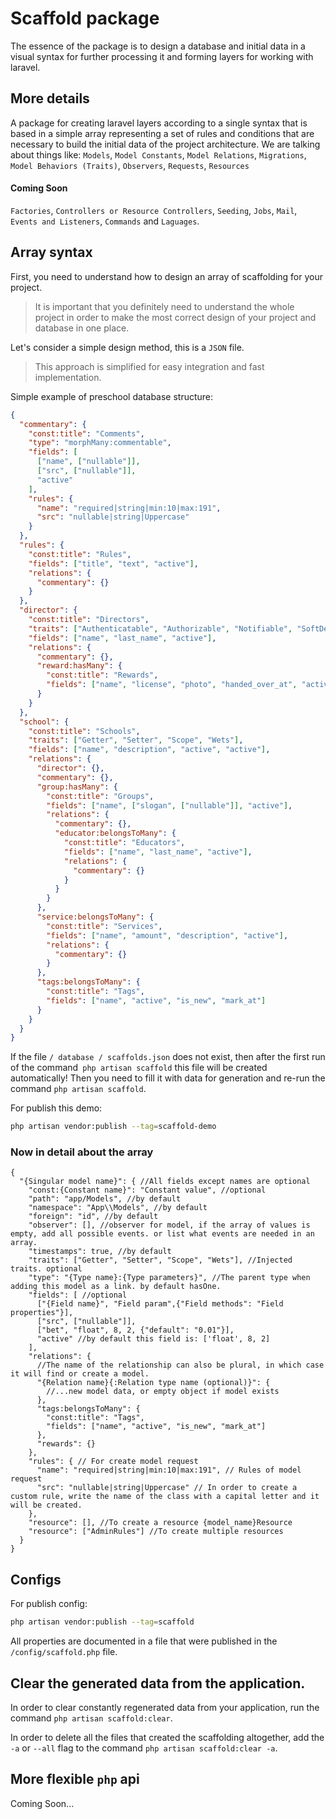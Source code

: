 # Scaffold packageThe essence of the package is to design a database and initial data in a visual syntax for further processing it and forming layers for working with laravel.## More detailsA package for creating laravel layers according to a single syntax that is based in a simple array representing a set of rules and conditions that are necessary to build the initial data of the project architecture. We are talking about things like: `Models`, `Model Constants`, `Model Relations`, `Migrations`, `Model Behaviors (Traits)`, `Observers`, `Requests`, `Resources`#### Coming Soon`Factories`, `Controllers or Resource Controllers`, `Seeding`, `Jobs`, `Mail`, `Events and Listeners`, `Commands` and `Laguages`.## Array syntaxFirst, you need to understand how to design an array of scaffolding for your project. > It is important that you definitely need to understand the whole > project in order to make the most correct design of your project > and database in one place.Let's consider a simple design method, this is a `JSON` file.> This approach is simplified for easy integration and fast implementation.Simple example of preschool database structure:```json{  "commentary": {    "const:title": "Comments",    "type": "morphMany:commentable",    "fields": [      ["name", ["nullable"]],      ["src", ["nullable"]],      "active"    ],    "rules": {      "name": "required|string|min:10|max:191",      "src": "nullable|string|Uppercase"    }  },  "rules": {    "const:title": "Rules",    "fields": ["title", "text", "active"],    "relations": {      "commentary": {}    }  },  "director": {    "const:title": "Directors",    "traits": ["Authenticatable", "Authorizable", "Notifiable", "SoftDeletes", "Getter", "Setter", "Scope"],    "fields": ["name", "last_name", "active"],    "relations": {      "commentary": {},      "reward:hasMany": {        "const:title": "Rewards",        "fields": ["name", "license", "photo", "handed_over_at", "active"]      }    }  },  "school": {    "const:title": "Schools",    "traits": ["Getter", "Setter", "Scope", "Wets"],    "fields": ["name", "description", "active", "active"],    "relations": {      "director": {},      "commentary": {},      "group:hasMany": {        "const:title": "Groups",        "fields": ["name", ["slogan", ["nullable"]], "active"],        "relations": {          "commentary": {},          "educator:belongsToMany": {            "const:title": "Educators",            "fields": ["name", "last_name", "active"],            "relations": {              "commentary": {}            }          }        }      },      "service:belongsToMany": {        "const:title": "Services",        "fields": ["name", "amount", "description", "active"],        "relations": {          "commentary": {}        }      },      "tags:belongsToMany": {        "const:title": "Tags",        "fields": ["name", "active", "is_new", "mark_at"]      }    }  }}```If the file `/ database / scaffolds.json` does not exist, then after the first run of the command` php artisan scaffold` this file will be created automatically! Then you need to fill it with data for generation and re-run the command `php artisan scaffold`.For publish this demo:```bashphp artisan vendor:publish --tag=scaffold-demo```### Now in detail about the array```{  "{Singular model name}": { //All fields except names are optional    "const:{Constant name}": "Constant value", //optional    "path": "app/Models", //by default    "namespace": "App\\Models", //by default    "foreign": "id", //by default    "observer": [], //observer for model, if the array of values is empty, add all possible events. or list what events are needed in an array.    "timestamps": true, //by default    "traits": ["Getter", "Setter", "Scope", "Wets"], //Injected traits. optional    "type": "{Type name}:{Type parameters}", //The parent type when adding this model as a link. by default hasOne.    "fields": [ //optional      ["{Field name}", "Field param",{"Field methods": "Field properties"}],      ["src", ["nullable"]],      ["bet", "float", 8, 2, {"default": "0.01"}],      "active" //by default this field is: ['float', 8, 2]    ],    "relations": {      //The name of the relationship can also be plural, in which case it will find or create a model.      "{Relation name}{:Relation type name (optional)}": {        //...new model data, or empty object if model exists      },      "tags:belongsToMany": {        "const:title": "Tags",        "fields": ["name", "active", "is_new", "mark_at"]      },      "rewards": {}    },    "rules": { // For create model request      "name": "required|string|min:10|max:191", // Rules of model request      "src": "nullable|string|Uppercase" // In order to create a custom rule, write the name of the class with a capital letter and it will be created.    },    "resource": [], //To create a resource {model_name}Resource    "resource": ["AdminRules"] //To create multiple resources  }}```## ConfigsFor publish config:```bashphp artisan vendor:publish --tag=scaffold```All properties are documented in a file that were publishedin the `/config/scaffold.php` file.## Clear the generated data from the application.In order to clear constantly regenerated data from your application, run the command `php artisan scaffold:clear`.In order to delete all the files that created the scaffolding altogether, add the `-a` or `--all` flag to the command `php artisan scaffold:clear -a`.## More flexible `php` apiComing Soon...
